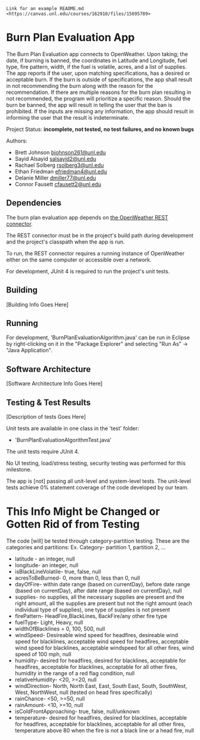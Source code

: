 	Link for an example README.md <https://canvas.unl.edu/courses/162910/files/15695789>

# Burn Plan Evaluation App

The Burn Plan Evaluation app connects to OpenWeather. Upon taking; the date, if burning is banned, the coordinates in Latitude and Longitude, fuel type, fire pattern, width, if the fuel is volatile, acres, and a list of supplies. The app reports if the user, upon matching specifications, has a desired or acceptable burn. If the burn is outside of specifications, the app shall result in not recommending the burn along with the reason for the recommendation. If there are multiple reasons for the burn plan resulting in not recommended, the program will prioritize a specific reason. Should the burn be banned, the app will result in telling the user that the ban is prohibited. If the inputs are missing any information, the app should result in informing the user that the result is indeterminate.

Project Status: **incomplete, not tested, no test failures, and no known bugs**

Authors:
*	Brett Johnson <bjohnson261@unl.edu>
*	Sayid Alsayid <salsayid2@unl.edu>
*	Rachael Solberg <rsolberg3@unl.edu>
*	Ethan Friedman <efriedman4@unl.edu>
*	Delanie Miller <dmiller77@unl.edu>
*	Connor Fausett <cfausett2@unl.edu>

## Dependencies

The burn plan evaluation app depends on [the OpenWeather REST connector](https://git.unl.edu/soft-core/soft-160/openweather-rest-and-file-connector).

The REST connector must be in the project's build path during development and the project's classpath when the app is run.

To run, the REST connector requires a running instance of OpenWeather either
on the same computer or accessible over a network.

For development, JUnit 4 is required to run the project's unit tests.

## Building

[Building Info Goes Here]

## Running

For development, 'BurnPlanEvaluationAlgorithm.java' can be run in Eclipse by right-clicking on it in the "Package Explorer" and selecting "Run As" → "Java Application".

## Software Architecture

[Software Architecture Info Goes Here]

## Testing & Test Results

[Description of tests Goes Here]

Unit tests are available in one class in the 'test' folder:
* 'BurnPlanEvaluationAlgorithmTest.java'

The unit tests require JUnit 4.

No UI testing, load/stress testing, security testing was performed for this milestone.

The app is [not] passing all unit-level and system-level tests. The unit-level tests
achieve 0% statement coverage of the code developed by our team.

# This Info Might be Changed or Gotten Rid of from Testing
The code [will] be tested through category-partition testing. These are the categories and partitions:
Ex. Category- partition 1, partition 2, ...
* latitude - an integer, null
* longitude- an integer, null
* isBlackLineVolatile- true, false, null
* acresToBeBurned- 0, more than 0, less than 0, null
* dayOfFire- within date range (based on currentDay), before date range (based on currentDay), after date range (based on currentDay), null
* supplies- no supplies, all the necessary supplies are present and the right amount, all the supplies are present but not the right amount (each individual type of supplies), one type of supplies is not present
* firePattern- HeadFire,BlackLines, BackFire/any other fire type
* fuelType- Light, Heavy, null
* widthOfBlacklines = 0, 100, 500, null
* windSpeed- Desireable wind speed for headfires, desireable wind speed for blacklines, acceptable wind speed for headfires, acceptable wind speed for blacklines, acceptable windspeed for all other fires, wind speed of 100 mph, null
* humidity- desired for headfires, desired for blacklines, acceptable for headfires, acceptable for blacklines, acceptable for all other fires, humidity in the range of a red flag condition, null
* relativeHumidity- <20, >=20, null
* windDirection- North, North East, East, South East, South, SouthWest, West, NorthWest, null (tested on head fires specifically)
* rainChance- <50, >=50, null
* rainAmount- <10, >=10, null
* isColdFrontApproaching- true, false, null/unknown
* temperature- desired for headfires, desired for blacklines, acceptable for headfires, acceptable for blacklines, acceptable for all other fires, temperature above 80 when the fire is not a black line or a head fire, null


